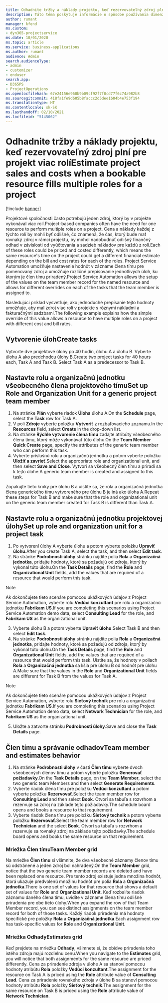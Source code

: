 ```yaml
---
title: Odhadnite tržby a náklady projektu, keď rezervovateľný zdroj plní pre projekt viac rolí
description: Táto téma poskytuje informácie o spôsobe používania dimenzie cien na podporu cien a nákladov pre zdroj, ktorý v projekte plní viac rolí.
author: rumant
manager: kfend
ms.custom:
- dyn365-projectservice
ms.date: 10/01/2020
ms.topic: article
ms.service: business-applications
ms.author: rumant
audience: Admin
search.audienceType:
- admin
- customizer
- enduser
search.app:
- D365PS
- ProjectOperations
ms.openlocfilehash: 67e24156e960b9b09cf92f7f0cd77f6c74a982b8
ms.sourcegitcommit: 418fa1fe9d605b8faccc2d5dee1b04b4e753f194
ms.translationtype: HT
ms.contentlocale: sk-SK
ms.lasthandoff: 02/10/2021
ms.locfileid: "5145062"
---
```

# <a name="estimate-project-sales-and-costs-when-a-bookable-resource-fills-multiple-roles-for-a-project"></a><span data-ttu-id="60b32-103">Odhadnite tržby a náklady projektu, keď rezervovateľný zdroj plní pre projekt viac rolí</span><span class="sxs-lookup"><span data-stu-id="60b32-103">Estimate project sales and costs when a bookable resource fills multiple roles for a project</span></span> 

[!include [banner](../includes/psa-now-project-operations.md)]

<span data-ttu-id="60b32-104">Projektové spoločnosti často potrebujú jeden zdroj, ktorý by v projekte vykonával viac rolí.</span><span class="sxs-lookup"><span data-stu-id="60b32-104">Project-based companies often have the need for one resource to perform multiple roles on a project.</span></span> <span data-ttu-id="60b32-105">Cena a náklady každej z týchto rolí by mohli byť odlišné, čo znamená, že čas, ktorý bude mať rovnaký zdroj v rámci projektu, by mohol nadobudnúť odlišný finančný odhad v závislosti od vyúčtovania a sadzieb nákladov pre každú z rolí.</span><span class="sxs-lookup"><span data-stu-id="60b32-105">Each of these roles could be priced and costed differently, which means the same resource's time on the project could get a different financial estimate depending on the bill and cost rates for each of the roles.</span></span> <span data-ttu-id="60b32-106">Project Service Automation umožňuje nastavenie hodnôt v zázname člena tímu pre pomenovaný zdroj a umožňuje rozličné prepisovanie jednotlivých úloh, ku ktorým je člen tímu priradený.</span><span class="sxs-lookup"><span data-stu-id="60b32-106">Project Service Automation allows the setup of the values on the team member record for the named resource and allows for different overrides on each of the tasks that the team member is assigned to.</span></span>

<span data-ttu-id="60b32-107">Nasledujúci príklad vysvetľuje, ako jednoduché prepísanie tejto hodnoty umožňuje, aby mal zdroj viac rolí v projekte s rôznymi nákladmi a fakturačnými sadzbami.</span><span class="sxs-lookup"><span data-stu-id="60b32-107">The following example  explains how the simple override of this value allows a resource to have multiple roles on a project with different cost and bill rates.</span></span>

## <a name="create-tasks"></a><span data-ttu-id="60b32-108">Vytvorenie úloh</span><span class="sxs-lookup"><span data-stu-id="60b32-108">Create tasks</span></span>
<span data-ttu-id="60b32-109">Vytvorte dve projektové úlohy po 40 hodín, úlohu A a úlohu B. Vyberte úlohu A ako predchodcu úlohy B.</span><span class="sxs-lookup"><span data-stu-id="60b32-109">Create two project tasks for 40 hours each, Task A and Task B. Select Task A as a predecessor to Task B.</span></span>

## <a name="set-up-role-and-organization-unit-for-a-generic-project-team-member"></a><span data-ttu-id="60b32-110">Nastavte rolu a organizačnú jednotku všeobecného člena projektového tímu</span><span class="sxs-lookup"><span data-stu-id="60b32-110">Set up Role and Organization Unit for a generic project team member</span></span>

1. <span data-ttu-id="60b32-111">Na stránke **Plán** vyberte riadok **Úloha** úlohu A.</span><span class="sxs-lookup"><span data-stu-id="60b32-111">On the **Schedule** page, select the **Task** row for Task A.</span></span> 
2. <span data-ttu-id="60b32-112">V poli **Zdroje** vyberte položku **Vytvoriť** z rozbaľovacieho zoznamu.</span><span class="sxs-lookup"><span data-stu-id="60b32-112">In the **Resources** field, select **Create** in the drop-down list.</span></span>
3. <span data-ttu-id="60b32-113">Na stránke **Rýchle vytvorenie člena tímu** zadajte atribúty všeobecného člena tímu, ktorý môže vykonávať túto úlohu.</span><span class="sxs-lookup"><span data-stu-id="60b32-113">On the **Team Member Quick Create** page, specify the attributes of the generic team member who can perform this task.</span></span>
4. <span data-ttu-id="60b32-114">Vyberte príslušnú rolu a organizačnú jednotku a potom vyberte položku **Uložiť a zavrieť**.</span><span class="sxs-lookup"><span data-stu-id="60b32-114">Select the appropriate role and organizational unit, and then select **Save and Close**.</span></span> <span data-ttu-id="60b32-115">Vytvorí sa všeobecný člen tímu a priradí sa k tejto úlohe.</span><span class="sxs-lookup"><span data-stu-id="60b32-115">A generic team member is created and assigned to this task.</span></span> 

<span data-ttu-id="60b32-116">Zopakujte tieto kroky pre úlohu B a uistite sa, že rola a organizačná jednotka člena generického tímu vytvoreného pre úlohu B je iná ako úloha A.</span><span class="sxs-lookup"><span data-stu-id="60b32-116">Repeat these steps for Task B and make sure that the role and organizational unit on the generic team member created for Task B is different than Task A.</span></span> 

## <a name="set-up-role-and-organization-unit-for-a-project-task"></a><span data-ttu-id="60b32-117">Nastavte rolu a organizačnú jednotku projektovej úlohy</span><span class="sxs-lookup"><span data-stu-id="60b32-117">Set up role and organization unit for a project task</span></span>

1. <span data-ttu-id="60b32-118">Po vytvorení úlohy A vyberte úlohu a potom vyberte položku **Upraviť úlohu**.</span><span class="sxs-lookup"><span data-stu-id="60b32-118">After you create Task A, select the task, and then select **Edit task**.</span></span>
2. <span data-ttu-id="60b32-119">Na stránke **Podrobnosti úlohy** stránku nájdite polia **Rola** a **Organizačná jednotka**, pridajte hodnoty, ktoré sa požadujú od zdroja, ktorý by vykonal túto úlohu.</span><span class="sxs-lookup"><span data-stu-id="60b32-119">On the **Task Details** page, find the **Role** and **Organizational Unit** fields, add the values that are required of a resource that would perform this task.</span></span> 

  > [!NOTE]
  > <span data-ttu-id="60b32-120">Ak dokončujete tieto scenáre pomocou ukážkových údajov z Project Service Automation, vyberte rolu **Vedúci konzultant** pre rolu a organizačnú jednotku **Fabrikam US**.</span><span class="sxs-lookup"><span data-stu-id="60b32-120">If you are completing this scenarios using Project Service Automation demo data, select **Consulting Lead** for the role, and **Fabrikam US** as the organizational unit.</span></span>

3. <span data-ttu-id="60b32-121">Vyberte úlohu B a potom vyberte **Upraviť úlohu**.</span><span class="sxs-lookup"><span data-stu-id="60b32-121">Select Task B and then select **Edit task**.</span></span>
4. <span data-ttu-id="60b32-122">Na stránke **Podrobnosti úlohy** stránku nájdite polia **Rola** a **Organizačná jednotka**, pridajte hodnoty, ktoré sa požadujú od zdroja, ktorý by vykonal túto úlohu.</span><span class="sxs-lookup"><span data-stu-id="60b32-122">On the **Task Details** page, find the **Role** and **Organizational Unit** fields, add the values that are required of a resource that would perform this task.</span></span> <span data-ttu-id="60b32-123">Uistite sa, že hodnoty v poliach **Rola** a **Organizačná jednotka** sa líšia pre úlohu B od hodnôt pre úlohu A.</span><span class="sxs-lookup"><span data-stu-id="60b32-123">Make sure that the values in the **Role** and **Organizational Unit** fields are different for Task B from the values for Task A.</span></span> 

  > [!NOTE]
  > <span data-ttu-id="60b32-124">Ak dokončujete tieto scenáre pomocou ukážkových údajov z Project Service Automation, vyberte rolu **Sieťový technik** pre rolu a organizačnú jednotku **Fabrikam US**.</span><span class="sxs-lookup"><span data-stu-id="60b32-124">If you are completing this scenarios using Project Service Automation demo data, select **Network Technician** for the role, and **Fabrikam US** as the organizational unit.</span></span>

5. <span data-ttu-id="60b32-125">Uložte a zatvorte stránku **Podrobnosti úlohy**.</span><span class="sxs-lookup"><span data-stu-id="60b32-125">Save and close the **Task Details** page.</span></span> 

## <a name="team-member-and-estimates-behavior"></a><span data-ttu-id="60b32-126">Člen tímu a správanie odhadov</span><span class="sxs-lookup"><span data-stu-id="60b32-126">Team member and estimates behavior</span></span> 

1. <span data-ttu-id="60b32-127">Na stránke **Podrobnosti úlohy** v časti **Člen tímu** vyberte dvoch všeobecných členov tímu a potom vyberte položku **Generovať požiadavky**.</span><span class="sxs-lookup"><span data-stu-id="60b32-127">On the **Task Details** page, on the **Team Member**, select the two generic team Members and then select **Generate Requirements**.</span></span> 
2. <span data-ttu-id="60b32-128">Vyberte riadok člena tímu pre položku **Vedúci konzultant** a potom vyberte položku **Rezervovať**.</span><span class="sxs-lookup"><span data-stu-id="60b32-128">Select the team member row for **Consulting Lead** and then select **Book**.</span></span> <span data-ttu-id="60b32-129">Otvorí sa tabuľa s rozvrhom a rezervuje sa zdroj na základe tejto požiadavky.</span><span class="sxs-lookup"><span data-stu-id="60b32-129">The schedule board opens and books a resource to that requirement.</span></span>
3. <span data-ttu-id="60b32-130">Vyberte riadok člena tímu pre položku **Sieťový technik** a potom vyberte položku **Rezervovať**.</span><span class="sxs-lookup"><span data-stu-id="60b32-130">Select the team member row for **Network Technician** and the select **Book**.</span></span> <span data-ttu-id="60b32-131">Otvorí sa tabuľa s rozvrhom a rezervuje sa rovnaký zdroj na základe tejto požiadavky.</span><span class="sxs-lookup"><span data-stu-id="60b32-131">The schedule board opens and books the same resource on that requirement.</span></span>

### <a name="team-member-grid"></a><span data-ttu-id="60b32-132">Mriežka Člen tímu</span><span class="sxs-lookup"><span data-stu-id="60b32-132">Team Member grid</span></span> 
<span data-ttu-id="60b32-133">Na mriežke **Člen tímu** si všimnite, že dva všeobecné záznamy členov tímu sú odstránené a jeden zdroj bol nahradený.</span><span class="sxs-lookup"><span data-stu-id="60b32-133">On the **Team Member** grid, notice that the two generic team member records are deleted and have been replaced one resource.</span></span> <span data-ttu-id="60b32-134">Pre tento zdroj existuje jedna množina hodnôt, ktorá ukazuje predvolenú množinu hodnôt pre polia **Rola** a **Organizačná jednotka**.</span><span class="sxs-lookup"><span data-stu-id="60b32-134">There is one set of values for that resource that shows a default set of values for **Role** and **Organizational Unit**.</span></span>
<span data-ttu-id="60b32-135">Keď rozbalíte riadok záznamu daného člena tímu, uvidíte v zázname člena tímu odlišné priradenia pre obe tieto úlohy.</span><span class="sxs-lookup"><span data-stu-id="60b32-135">When you expand the row of that Team Member record, you can see distinct assignments on the team member record for both of those tasks.</span></span> <span data-ttu-id="60b32-136">Každý riadok priradenia má hodnoty špecifické pre položky **Rola** a **Organizačná jednotka**.</span><span class="sxs-lookup"><span data-stu-id="60b32-136">Each assignment row has task-specific values for **Role** and **Organizational Unit**.</span></span> 

### <a name="estimates-grid"></a><span data-ttu-id="60b32-137">Mriežka Odhady</span><span class="sxs-lookup"><span data-stu-id="60b32-137">Estimates grid</span></span> 
<span data-ttu-id="60b32-138">Keď prejdete na mriežku **Odhady**, všimnete si, že obidve priradenia toho istého zdroja majú rozdielnu cenu.</span><span class="sxs-lookup"><span data-stu-id="60b32-138">When you navigate to the **Estimates** grid, you will notice that both assignments for the same resource are priced differently.</span></span>
<span data-ttu-id="60b32-139">Cena za priradenie zdroja v úlohe A sa stanoví pomocou hodnoty atribútu **Rola** položky **Vedúci konzultant**.</span><span class="sxs-lookup"><span data-stu-id="60b32-139">The assignment for the resource on Task A is priced using the **Role** attribute value of **Consulting Lead**.</span></span> <span data-ttu-id="60b32-140">Cena za priradenie rovnakého zdroja v úlohe B sa stanoví pomocou hodnoty atribútu **Rola** položky **Sieťový technik**.</span><span class="sxs-lookup"><span data-stu-id="60b32-140">The assignment for the same resource on Task B is priced using the **Role** attribute value of **Network Technician**.</span></span>

